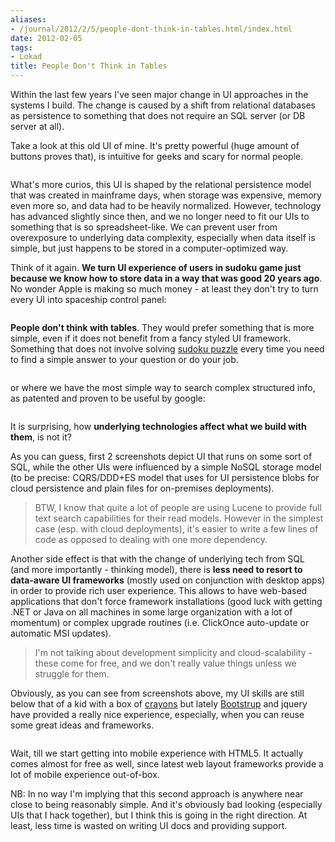 ```yaml
---
aliases:
- /journal/2012/2/5/people-dont-think-in-tables.html/index.html
date: 2012-02-05
tags:
- Lokad
title: People Don't Think in Tables
---
```

<p>Within the last few years I've seen major change in UI approaches in the systems I build. The change is caused by a shift from relational databases as persistence to something that does not require an SQL server (or DB server at all). </p>

<p>Take a look at this old UI of mine. It's pretty powerful (huge amount of buttons proves that), is intuitive for geeks and scary for normal people. </p>

<p><span class="full-image-block ssNonEditable"><span><img src="/storage/uploads/2012/02/2012-02-05-grid-ui.png" alt=""/></span></span></p>

<p>What's more curios, this UI is shaped by the relational persistence model that was created in mainframe days, when storage was expensive, memory even more so, and data had to be heavily normalized. However, technology has advanced slightly since then, and we no longer need to fit our UIs to something that is so spreadsheet-like. We can prevent user from overexposure to underlying data complexity, especially when data itself is simple, but just happens to be stored in a computer-optimized way.</p>

<p>Think of it again. <strong>We turn UI experience of users in sudoku game just because we know how to store data in a way that was good 20 years ago</strong>. No wonder Apple is making so much money - at least they don't try to turn every UI into spaceship control panel:</p>

<p><span class="full-image-block ssNonEditable"><span><img src="/storage/uploads/2012/02/2012-02-05_183201.png?__SQUARESPACE_CACHEVERSION=1328445201388" alt=""/></span></span></p>

<p><strong>People don't think with tables</strong>. They would prefer something that is more simple, even if it does not benefit from a fancy styled UI framework. Something that does not involve solving <a href="http://en.wikipedia.org/wiki/Sudoku">sudoku puzzle</a> every time you need to find a simple answer to your question or do your job.</p>

<p><span class="full-image-block ssNonEditable"><span><img src="/storage/uploads/2012/02/2012-02-05-facebook-ui.png" alt=""/></span></span></p>

<p>or where we have the most simple way to search complex structured info, as patented and proven to be useful by google:</p>

<p><span class="full-image-block ssNonEditable"><span><img src="/storage/uploads/2012/02/2012-02-05-search-ui.png" alt=""/></span></span></p>

<p>It is surprising, how <strong>underlying technologies affect what we build with them</strong>, is not it?</p>

<p>As you can guess, first 2 screenshots depict UI that runs on some sort of SQL, while the other UIs were influenced by a simple NoSQL storage model (to be precise: CQRS/DDD+ES model that uses for UI persistence blobs for cloud persistence and plain files for on-premises deployments). </p>

<blockquote>
  <p>BTW, I know that quite a lot of people are using Lucene to provide full text search capabilities for their read models. However in the simplest case (esp. with cloud deployments), it's easier to write a few lines of code as opposed to dealing with one more dependency.</p>
</blockquote>

<p>Another side effect is that with the change of underlying tech from SQL (and more importantly - thinking model), there is <strong>less need to resort to data-aware UI frameworks</strong> (mostly used on conjunction with desktop apps) in order to provide rich user experience. This allows to have web-based applications that don't force framework installations  (good luck with getting .NET or Java on all machines in some large organization with a lot of momentum) or complex upgrade routines (i.e. ClickOnce auto-update or automatic MSI updates).</p>

<blockquote>
  <p>I'm not talking about development simplicity and cloud-scalability - these come for free, and we don't really value things unless we struggle for them.</p>
</blockquote>

<p>Obviously, as you can see from screenshots above, my UI skills are still below that of a kid with a box of <a href="http://en.wikipedia.org/wiki/Crayon">crayons</a> but lately <a href="http://twitter.github.com/bootstrap/">Bootstrup</a> and jquery have provided a really nice experience, especially, when you can reuse some great ideas and frameworks.</p>

<p><span class="full-image-block ssNonEditable"><span><img src="/storage/uploads/2012/02/2012-02-05_cqrs-case-studies.png" alt=""/></span></span></p>

<p>Wait, till we start getting into mobile experience with HTML5. It actually comes almost for free as well, since latest web layout frameworks provide a lot of mobile experience out-of-box.</p>

<p>NB: In no way I'm implying that this second approach is anywhere near close to being reasonably simple. And it's obviously bad looking (especially UIs that I hack together), but I think this is going in the right direction. At least, less time is wasted on writing UI docs and providing support.</p>

